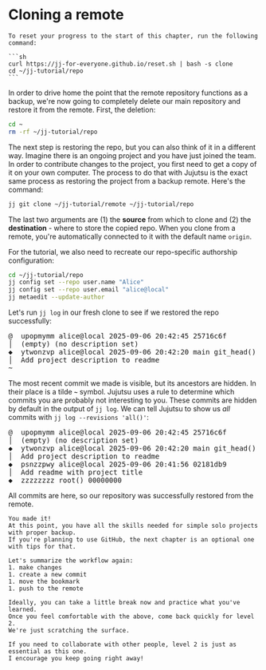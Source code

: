 # Cloning a remote

````admonish reset title="Reset your progress" collapsible=true
To reset your progress to the start of this chapter, run the following command:

```sh
curl https://jj-for-everyone.github.io/reset.sh | bash -s clone
cd ~/jj-tutorial/repo
```
````

In order to drive home the point that the remote repository functions as a backup, we're now going to completely delete our main repository and restore it from the remote.
First, the deletion:

```sh
cd ~
rm -rf ~/jj-tutorial/repo
```

The next step is restoring the repo, but you can also think of it in a different way.
Imagine there is an ongoing project and you have just joined the team.
In order to contribute changes to the project, you first need to get a copy of it on your own computer.
The process to do that with Jujutsu is the exact same process as restoring the project from a backup remote.
Here's the command:

```sh
jj git clone ~/jj-tutorial/remote ~/jj-tutorial/repo
```

The last two arguments are (1) the **source** from which to clone and (2) the **destination** - where to store the copied repo. 
When you clone from a remote, you're automatically connected to it with the default name `origin`.

For the tutorial, we also need to recreate our repo-specific authorship configuration:

```sh
cd ~/jj-tutorial/repo
jj config set --repo user.name "Alice"
jj config set --repo user.email "alice@local"
jj metaedit --update-author
```

Let's run `jj log` in our fresh clone to see if we restored the repo successfully:

<!-- generated by aha script -->
<pre class="aha">
<span class="bold "></span><span class="bold green ">@</span>  <span class="bold "></span><span class="bold highlighted purple ">u</span><span class="bold highlighted dimgray ">popmymm</span><span class="bold "> </span><span class="bold yellow ">alice@local</span><span class="bold "> </span><span class="bold highlighted cyan ">2025-09-06 20:42:45</span><span class="bold "> </span><span class="bold highlighted blue ">2</span><span class="bold highlighted dimgray ">5716c6f</span><span class="bold "></span>
│  <span class="bold "></span><span class="bold highlighted green ">(empty)</span><span class="bold "> </span><span class="bold highlighted green ">(no description set)</span><span class="bold "></span>
<span class="bold "></span><span class="bold highlighted cyan ">◆</span>  <span class="bold "></span><span class="bold purple ">y</span><span class="highlighted dimgray ">twonzvp</span> <span class="yellow ">alice@local</span> <span class="cyan ">2025-09-06 20:42:20</span> <span class="purple ">main</span> <span class="green ">git_head()</span> <span class="bold "></span><span class="bold blue ">0</span><span class="highlighted dimgray ">a518bdd</span>
│  Add project description to readme
~
</pre>

The most recent commit we made is visible, but its ancestors are hidden.
In their place is a tilde **`~`** symbol.
Jujutsu uses a rule to determine which commits you are probably not interesting to you.
These commits are hidden by default in the output of `jj log`.
We can tell Jujutsu to show us _all_ commits with `jj log --revisions 'all()'`:

<!-- generated by aha script -->
<pre class="aha">
<span class="bold "></span><span class="bold green ">@</span>  <span class="bold "></span><span class="bold highlighted purple ">u</span><span class="bold highlighted dimgray ">popmymm</span><span class="bold "> </span><span class="bold yellow ">alice@local</span><span class="bold "> </span><span class="bold highlighted cyan ">2025-09-06 20:42:45</span><span class="bold "> </span><span class="bold highlighted blue ">2</span><span class="bold highlighted dimgray ">5716c6f</span><span class="bold "></span>
│  <span class="bold "></span><span class="bold highlighted green ">(empty)</span><span class="bold "> </span><span class="bold highlighted green ">(no description set)</span><span class="bold "></span>
<span class="bold "></span><span class="bold highlighted cyan ">◆</span>  <span class="bold "></span><span class="bold purple ">y</span><span class="highlighted dimgray ">twonzvp</span> <span class="yellow ">alice@local</span> <span class="cyan ">2025-09-06 20:42:20</span> <span class="purple ">main</span> <span class="green ">git_head()</span> <span class="bold "></span><span class="bold blue ">0</span><span class="highlighted dimgray ">a518bdd</span>
│  Add project description to readme
<span class="bold "></span><span class="bold highlighted cyan ">◆</span>  <span class="bold "></span><span class="bold purple ">p</span><span class="highlighted dimgray ">snzzpwy</span> <span class="yellow ">alice@local</span> <span class="cyan ">2025-09-06 20:41:56</span> <span class="bold "></span><span class="bold blue ">02</span><span class="highlighted dimgray ">181db9</span>
│  Add readme with project title
<span class="bold "></span><span class="bold highlighted cyan ">◆</span>  <span class="bold "></span><span class="bold purple ">z</span><span class="highlighted dimgray ">zzzzzzz</span> <span class="green ">root()</span> <span class="bold "></span><span class="bold blue ">00</span><span class="highlighted dimgray ">000000</span>
</pre>

All commits are here, so our repository was successfully restored from the remote.

```admonish success title="You've completed Level 1 ! 🎉"
You made it!
At this point, you have all the skills needed for simple solo projects with proper backup.
If you're planning to use GitHub, the next chapter is an optional one with tips for that.

Let's summarize the workflow again:
1. make changes
1. create a new commit
1. move the bookmark
1. push to the remote

Ideally, you can take a little break now and practice what you've learned.
Once you feel comfortable with the above, come back quickly for level 2.
We're just scratching the surface.

If you need to collaborate with other people, level 2 is just as essential as this one.
I encourage you keep going right away!
```
